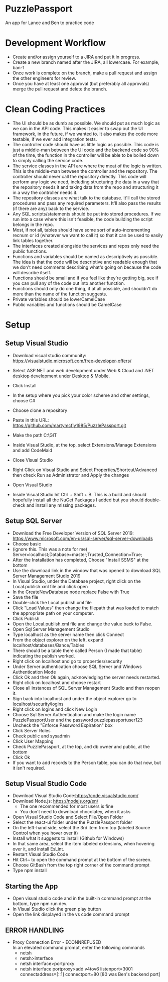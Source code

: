 # PuzzlePassport
An app for Lance and Ben to practice code

# Development Workflow
- Create and/or assign yourself to a JIRA and put it in progress. 
- Create a new branch named after the JIRA, all lowercase. For example, ban-1
- Once work is complete on the branch, make a pull request and assign the other engineers for review. 
- Once you have at least one approval (but preferably all approvals) merge the pull request and delete the branch. 

# Clean Coding Practices
- The UI should be as dumb as possible. We should put as much logic as we can in the API code. This makes it easier to swap out the UI framework, in the future, if we wanted to. It also makes the code more testable, if we ever add integration tests. 
- The controller code should have as little logic as possible. This code is just a middle-man between the UI code and the backend code so 90% of the time, the function in the controller will be able to be boiled down to simply calling the service code. 
- The service classes in the API are where the meat of the logic is written. This is the middle-man between the controller and the repository. The controller should never call the repository directly. This code will perform any logic we need, including structuring the data in a way that the repository needs it and taking data from the repo and structuring it in a way the controller needs it. 
- The repository classes are what talk to the database. It'll call the stored procedures and pass any required parameters. It'll also pass the results (if there are any) back to the service. 
- Any SQL scripts/statements should be put into stored procedures. If we run into a case where this isn't feasible, the code building the script belongs in the repo. 
- Most, if not all, tables should have some sort of auto-incrementing recnum or id (whatever we want to call it) so that it can be used to easily link tables together. 
- The interfaces created alongside the services and repos only need the public functions.
- Functions and variables should be named as descriptively as possible. The idea is that the code will be descriptive and readable enough that we don't need comments describing what's going on because the code will describe itself. 
- Functions should be small and if you feel like they're getting big, see if you can pull any of the code out into another function. 
- Functions should only do one thing, if at all possible, and shouldn't do more than the name of the function suggests. 
- Private variables should be lowerCamelCase
- Public variables and functions should be CamelCase

# Setup
## Setup Visual Studio

- Download visual studio community:
https://visualstudio.microsoft.com/free-developer-offers/

- Select ASP.NET and web development under Web & Cloud and .NET desktop development under Desktop & Mobile.
- Click Install
- In the setup where you pick your color scheme and other settings, choose C#
- Choose clone a repository
- Paste in this URL: https://github.com/martymcfly1985/PuzzlePassport.git
- Make the path C:\GIT

- Inside Visual Studio, at the top, select Extensions/Manage Extensions and add CodeMaid
- Close Visual Studio
- Right Click on Visual Studio and Select Properties/Shortcut/Advanced then check Run as Administrator and Apply the changes
- Open Visual Studio
- Inside Visual Studio hit Ctrl + Shift + B. This is a build and should hopefully install all the NuGet Packages I added but you should double-check and install any missing packages.

## Setup SQL Server
- Download the Free Developer Version of SQL Server 2019: https://www.microsoft.com/en-us/sql-server/sql-server-downloads
- Choose basic
- (ignore this. This was a note for me) Server=localhost;Database=master;Trusted_Connection=True;
- After the Installation has completed, Choose "Install SSMS" at the bottom
- Use the download link in the window that was opened to download SQL Server Management Studio 2019
- In Visual Studio, under the Database project, right click on the Local.publish.xml file and click open
- In the CreateNewDatabase node replace False with True
- Save the file
- Double-click the Local.publish.xml file
- Click "Load Values" then change the filepath that was loaded to match the appropriate path on your computer.
- Click Publish
- Open the Local.publish.xml file and change the value back to False.
- Open Sql Server Management Studio
- Type localhost as the server name then click Connect
- From the object explorer on the left, expand localhost/databases/Bance/Tables
- There should be a table there called Person (I made that table) indicating the publish worked.
- Right click on localhost and go to properties/security
- Under Server authentication choose SQL Server and Windows Authentication Mode
- Click Ok and then Ok again, acknowledging the server needs restarted.
- Right click on localhost and choose restart
- Close all instances of SQL Server Management Studio and then reopen it.
- Sign back into localhost and under the object explorer go to localhost/security/logins
- Right click on logins and click New Login
- Choose Sql Server Authentication and make the login name PuzzlePassportUser and the password puzzlepassportuser123
- Uncheck the "Enforce Password Expiration" box
- Click Server Roles
- Check public and sysadmin
- Click User Mapping
- Check PuzzlePassport, at the top, and db owner and public, at the bottom
- Click Ok
- If you want to add records to the Person table, you can do that now, but it isn't required.

## Setup Visual Studio Code
- Download Visual Studio Code:https://code.visualstudio.com/
- Download Node.js: https://nodejs.org/en/
  - The one recommended for most users is fine
  - You don't need to download chocolatey, when it asks
- Open Visual Studio Code and Select File/Open Folder
- Select the react-ui folder under the PuzzlePassport folder
- On the left-hand side, select the 3rd item from top (labeled Source Control when you hover over it)
- Install what it suggests to install (Github for Windows)
- In that same area, select the item labeled extensions, when hovering over it, and install EsLint. 
- Restart Visual Studio Code
- Hit Ctrl~ to open the command prompt at the bottom of the screen. 
- Choose GitBash from the top right corner of the command prompt
- Type npm install

## Starting the App
- Open visual studio code and in the built-in command prompt at the bottom, type npm run dev.
- In Visual Studio click the green play button
- Open the link displayed in the vs code command prompt 

## ERROR HANDLING
- Proxy Connection Error - ECONNREFUSED  
In an elevated command prompt, enter the following commands  
  * netsh  
  * netsh>interface  
  * netsh interface>portproxy  
  * netsh interface portproxy>add v4tov6 listenport=3001 connectaddress=[::1] connectport=80 [80 was Ben's backend port]  

